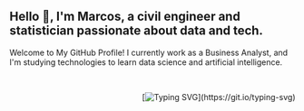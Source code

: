 ## Hello 👋, I'm Marcos, a civil engineer and statistician passionate about data and tech. 

Welcome to My GitHub Profile! I currently work as a Business Analyst, and I'm studying technologies to learn data science and artificial intelligence.

<!--

<div style="display: inline_block"  align="left"><br>
  <img align="center" alt="Marcos-Python" height="30" width="40" src="https://raw.githubusercontent.com/devicons/devicon/master/icons/python/python-original.svg">
  <img align="center" alt="Marcos-R" height="30" width="40" src="https://cdn.jsdelivr.net/gh/devicons/devicon/icons/r/r-original.svg">
  <img align="center" alt="Marcos-Java" height="30" width="40" src="https://cdn.jsdelivr.net/gh/devicons/devicon/icons/java/java-original.svg">
  <img align="center" alt="Marcos-C" height="30" width="40" src="https://cdn.jsdelivr.net/gh/devicons/devicon/icons/c/c-original.svg">
  <img align="center" alt="Marcos-C++" height="30" width="40" src="https://cdn.jsdelivr.net/gh/devicons/devicon/icons/cplusplus/cplusplus-original.svg">
  <img align="center" alt="Marcos-Rust" height="30" width="40" src="https://cdn.jsdelivr.net/gh/devicons/devicon/icons/rust/rust-original.svg">
  <img align="center" alt="Marcos-TensorFlow" height="30" width="40" src="https://cdn.jsdelivr.net/gh/devicons/devicon/icons/tensorflow/tensorflow-original.svg">
  <img align="center" alt="Marcos-PyTorch" height="30" width="40" src="https://cdn.jsdelivr.net/gh/devicons/devicon/icons/pytorch/pytorch-original.svg">
  <img align="center" alt="Marcos_MySQL" height="30" width="40" src="https://cdn.jsdelivr.net/gh/devicons/devicon/icons/mysql/mysql-original.svg">
  <img align="center" alt="Marcos-PSQL" height="30" width="40" src="https://cdn.jsdelivr.net/gh/devicons/devicon/icons/postgresql/postgresql-original.svg"> 
  <img align="center" alt="Marcos-Azure" height="30" width="40" src="https://cdn.jsdelivr.net/gh/devicons/devicon/icons/azure/azure-original.svg">
  <img align="center" alt="Marcos-spring" height="30" width="40" src="https://cdn.jsdelivr.net/gh/devicons/devicon/icons/spring/spring-original.svg">
  <img align="center" alt="Marcos-Dj" height="30" width="40" src="https://cdn.jsdelivr.net/gh/devicons/devicon/icons/django/django-plain.svg">
  
</div>
  
## 
 
<div align="left"> 
  <a href="https://x.com/marcoshsq" target="_blank"><img src="https://img.shields.io/badge/X-000000?style=for-the-badge&logo=x&logoColor=white"></a>
  <a href="https://www.linkedin.com/in/marcoshsq" target="_blank"><img src="https://img.shields.io/badge/-LinkedIn-%230077B5?style=for-the-badge&logo=linkedin&logoColor=white" target="_blank"></a>
  <a href="https://www.kaggle.com/marcoshsq" target="_blank"><img src="https://img.shields.io/badge/Kaggle-20BEFF?style=for-the-badge&logo=Kaggle&logoColor=white" target="_blank"></a>
  <a href="https://medium.com/@marcoshsq" target="_blank"><img src="https://img.shields.io/badge/Medium-12100E?style=for-the-badge&logo=medium&logoColor=white" target="_blank"></a>
</div> 

<br>

<div style="display: flex; height: 200px" align="center">
  <a href="https://github.com/marcoshsq">
  <img src="https://github-readme-stats.vercel.app/api/top-langs/?username=marcoshsq&theme=github_dark&langs_count=5&hide=jupyter%20notebook&layout=compact" />
  <img src="https://github-readme-stats.vercel.app/api?username=marcoshsq&theme=github_dark&line_height=20&rank_icon=percentile" />
  </a>
</div>

-->

<br>

<div align="right">

  [![Typing SVG](https://readme-typing-svg.herokuapp.com/?color=F7F7F7&lines=𝑺𝑬𝑬+𝒀𝑶𝑼+𝑺𝑷𝑨𝑪𝑬+𝑪𝑶𝑾𝑩𝑶𝒀...)](https://git.io/typing-svg)

</div>
